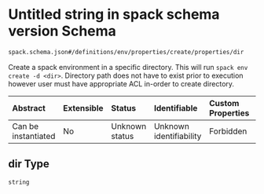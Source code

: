 # Untitled string in spack schema version Schema

```txt
spack.schema.json#/definitions/env/properties/create/properties/dir
```

Create a spack environment in a specific directory. This will run `spack env create -d <dir>`. Directory path does not have to exist prior to execution however user must have appropriate ACL in-order to create directory.

| Abstract            | Extensible | Status         | Identifiable            | Custom Properties | Additional Properties | Access Restrictions | Defined In                                                             |
| :------------------ | :--------- | :------------- | :---------------------- | :---------------- | :-------------------- | :------------------ | :--------------------------------------------------------------------- |
| Can be instantiated | No         | Unknown status | Unknown identifiability | Forbidden         | Allowed               | none                | [spack.schema.json\*](../out/spack.schema.json "open original schema") |

## dir Type

`string`

